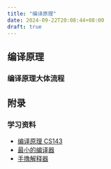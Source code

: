 ```yaml
---
title: "编译原理"
date: 2024-09-22T20:08:44+08:00
draft: true
---
```


## 编译原理
### 编译原理大体流程


## 附录
### 学习资料
- [编译原理 CS143](https://www.bilibili.com/video/BV1Mb42177J7?p=1&vd_source=4b5855d77e0be340af958e76b0dcc5eb)
- [最小的编译器](https://github.com/jamiebuilds/the-super-tiny-compiler/blob/master/the-super-tiny-compiler.js)
- [手撸解释器](https://github.com/GuoYaxiang/craftinginterpreters_zh)